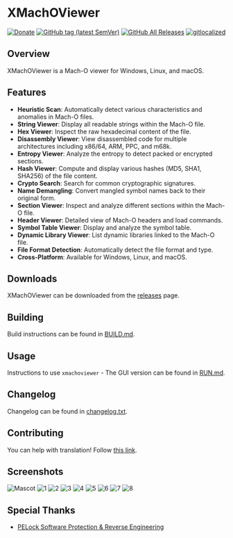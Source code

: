 # XMachOViewer

[![Donate](https://img.shields.io/badge/Donate-PayPal-green.svg)](https://www.paypal.com/cgi-bin/webscr?cmd=_s-xclick&hosted_button_id=NF3FBD3KHMXDN)
[![GitHub tag (latest SemVer)](https://img.shields.io/github/tag/horsicq/XMachOViewer.svg)](https://github.com/horsicq/XMachOViewer/releases)
[![GitHub All Releases](https://img.shields.io/github/downloads/horsicq/XMachOViewer/total.svg)](https://github.com/horsicq/XMachOViewer/releases)
[![gitlocalized ](https://gitlocalize.com/repo/4736/whole_project/badge.svg)](https://github.com/horsicq/XTranslation)

## Overview

XMachOViewer is a Mach-O viewer for Windows, Linux, and macOS.

## Features

- **Heuristic Scan**: Automatically detect various characteristics and anomalies in Mach-O files.
- **String Viewer**: Display all readable strings within the Mach-O file.
- **Hex Viewer**: Inspect the raw hexadecimal content of the file.
- **Disassembly Viewer**: View disassembled code for multiple architectures including x86/64, ARM, PPC, and m68k.
- **Entropy Viewer**: Analyze the entropy to detect packed or encrypted sections.
- **Hash Viewer**: Compute and display various hashes (MD5, SHA1, SHA256) of the file content.
- **Crypto Search**: Search for common cryptographic signatures.
- **Name Demangling**: Convert mangled symbol names back to their original form.
- **Section Viewer**: Inspect and analyze different sections within the Mach-O file.
- **Header Viewer**: Detailed view of Mach-O headers and load commands.
- **Symbol Table Viewer**: Display and analyze the symbol table.
- **Dynamic Library Viewer**: List dynamic libraries linked to the Mach-O file.
- **File Format Detection**: Automatically detect the file format and type.
- **Cross-Platform**: Available for Windows, Linux, and macOS.

## Downloads

XMachOViewer can be downloaded from the [releases](https://github.com/horsicq/XMachOViewer/releases) page.

## Building

Build instructions can be found in [BUILD.md](https://github.com/horsicq/XMachOViewer/blob/master/docs/BUILD.md).

## Usage

Instructions to use `xmachoviewer` - The GUI version can be found in [RUN.md](https://github.com/horsicq/XMachOViewer/blob/master/docs/RUN.md).

## Changelog

Changelog can be found in [changelog.txt](https://github.com/horsicq/XMachOViewer/blob/master/changelog.txt).

## Contributing

You can help with translation! Follow [this link](https://github.com/horsicq/XTranslation).

## Screenshots

![Mascot](https://github.com/horsicq/XMachOViewer/blob/master/doc/xmachoviewer.png "Mascot")
![1](https://github.com/horsicq/XMachOViewer/blob/master/doc/1.png "1")
![2](https://github.com/horsicq/XMachOViewer/blob/master/doc/2.png "2")
![3](https://github.com/horsicq/XMachOViewer/blob/master/doc/3.png "3")
![4](https://github.com/horsicq/XMachOViewer/blob/master/doc/4.png "4")
![5](https://github.com/horsicq/XMachOViewer/blob/master/doc/5.png "5")
![6](https://github.com/horsicq/XMachOViewer/blob/master/doc/6.png "6")
![7](https://github.com/horsicq/XMachOViewer/blob/master/doc/7.png "7")
![8](https://github.com/horsicq/XMachOViewer/blob/master/doc/8.png "8")

## Special Thanks

- [PELock Software Protection & Reverse Engineering](https://www.pelock.com)
